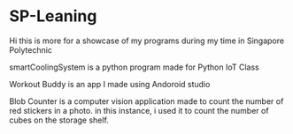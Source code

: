 # SP-Leaning
Hi this is more for a showcase of my programs during my time in Singapore Polytechnic

smartCoolingSystem is a python program made for Python IoT Class

Workout Buddy is an app I made using Andoroid studio

Blob Counter is a computer vision application made to count the number of red stickers in a photo. in this instance, i used it to count the number of cubes on the storage shelf.

